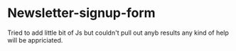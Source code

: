 # Newsletter-signup-form
Tried to add little bit of Js but couldn't pull out anyb results any kind of help will be appriciated.
